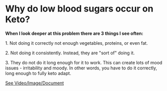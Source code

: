 # Why do low blood sugars occur on Keto?

**When I look deeper at this problem there are 3 things I see often:**

1\. Not doing it correctly not enough vegetables, proteins, or even fat.

2\. Not doing it consistently. Instead, they are "sort of" doing it.

3\. They do not do it long enough for it to work. This can create lots of mood issues - irritability and moody. In other words, you have to do it correctly, long enough to fully keto adapt.

 [See Video/Image/Document](https://hls-player.drberg.com/asset?path=migrated-assets/low-blood-sugar-issues-on-keto-diet-drberg)
